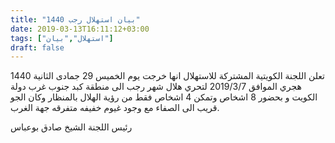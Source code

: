 ```yaml
---
title: "بيان استهلال رجب 1440"
date: 2019-03-13T16:11:12+03:00
tags: ["استهلال","بيان"]
draft: false
---
```

تعلن اللجنة الكويتية المشتركة للاستهلال انها خرجت يوم الخميس 29 جمادى الثانية 1440 هجري الموافق 2019/3/7 لتحري هلال شهر رجب الى منطقة كبد جنوب غرب دولة الكويت و بحضور 8 اشخاص 
وتمكن 4 اشخاص فقط من رؤية الهلال بالمنظار 
وكان الجو قريب الى الصفاء مع وجود غيوم خفيفه متفرقه جهة الغرب.

رئيس اللجنة الشيخ صادق بوعباس